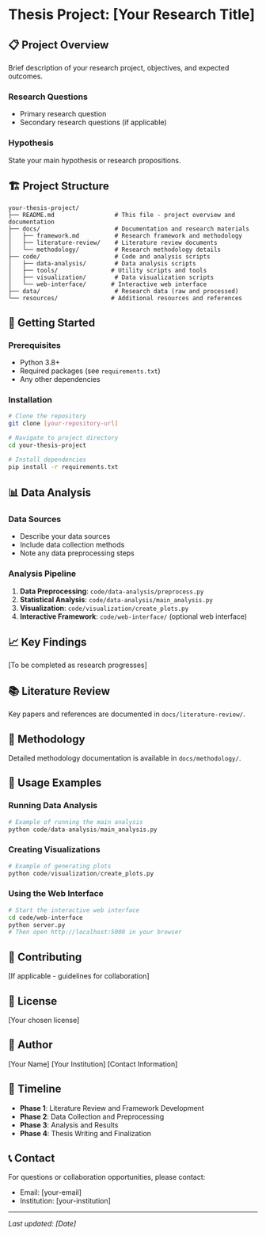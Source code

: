 # Thesis Project: [Your Research Title]

## 📋 Project Overview

Brief description of your research project, objectives, and expected outcomes.

### Research Questions
- Primary research question
- Secondary research questions (if applicable)

### Hypothesis
State your main hypothesis or research propositions.

## 🏗️ Project Structure

```
your-thesis-project/
├── README.md                 # This file - project overview and documentation
├── docs/                     # Documentation and research materials
│   ├── framework.md          # Research framework and methodology
│   ├── literature-review/    # Literature review documents
│   └── methodology/          # Research methodology details
├── code/                     # Code and analysis scripts
│   ├── data-analysis/        # Data analysis scripts
│   ├── tools/               # Utility scripts and tools
│   ├── visualization/        # Data visualization scripts
│   └── web-interface/       # Interactive web interface
├── data/                     # Research data (raw and processed)
└── resources/               # Additional resources and references
```

## 🚀 Getting Started

### Prerequisites
- Python 3.8+
- Required packages (see `requirements.txt`)
- Any other dependencies

### Installation
```bash
# Clone the repository
git clone [your-repository-url]

# Navigate to project directory
cd your-thesis-project

# Install dependencies
pip install -r requirements.txt
```

## 📊 Data Analysis

### Data Sources
- Describe your data sources
- Include data collection methods
- Note any data preprocessing steps

### Analysis Pipeline
1. **Data Preprocessing**: `code/data-analysis/preprocess.py`
2. **Statistical Analysis**: `code/data-analysis/main_analysis.py`
3. **Visualization**: `code/visualization/create_plots.py`
4. **Interactive Framework**: `code/web-interface/` (optional web interface)

## 📈 Key Findings

[To be completed as research progresses]

## 📚 Literature Review

Key papers and references are documented in `docs/literature-review/`.

## 🔬 Methodology

Detailed methodology documentation is available in `docs/methodology/`.

## 📝 Usage Examples

### Running Data Analysis
```python
# Example of running the main analysis
python code/data-analysis/main_analysis.py
```

### Creating Visualizations
```python
# Example of generating plots
python code/visualization/create_plots.py
```

### Using the Web Interface
```bash
# Start the interactive web interface
cd code/web-interface
python server.py
# Then open http://localhost:5000 in your browser
```

## 🤝 Contributing

[If applicable - guidelines for collaboration]

## 📄 License

[Your chosen license]

## 👤 Author

[Your Name]
[Your Institution]
[Contact Information]

## 📅 Timeline

- **Phase 1**: Literature Review and Framework Development
- **Phase 2**: Data Collection and Preprocessing
- **Phase 3**: Analysis and Results
- **Phase 4**: Thesis Writing and Finalization

## 📞 Contact

For questions or collaboration opportunities, please contact:
- Email: [your-email]
- Institution: [your-institution]

---

*Last updated: [Date]*
